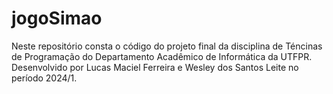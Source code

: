 # jogoSimao

Neste repositório consta o código do projeto final da disciplina de Téncinas de Programação do Departamento Acadêmico de Informática da UTFPR. Desenvolvido por Lucas Maciel Ferreira e Wesley dos Santos Leite no período 2024/1.
